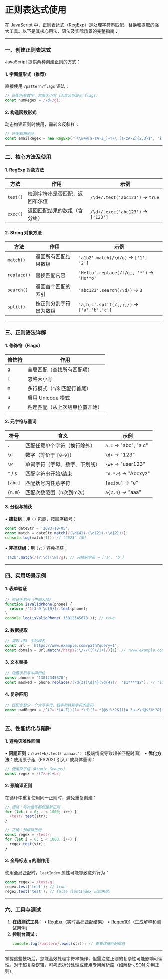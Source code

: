 # 正则表达式使用

在 JavaScript 中，正则表达式（RegExp）是处理字符串匹配、替换和提取的强大工具。以下是其核心用法、语法及实际场景的完整指南：

---

### 一、创建正则表达式
JavaScript 提供两种创建正则的方式：

#### 1. **字面量形式**（推荐）
直接使用 `/pattern/flags` 语法：
```javascript
// 匹配所有数字，忽略大小写（无意义但演示 flags）
const numRegex = /\d+/gi; 
```

#### 2. **构造函数形式**
动态构建正则时使用，需转义反斜杠：
```javascript
// 匹配邮箱地址
const emailRegex = new RegExp('^\\w+@[a-zA-Z_]+?\\.[a-zA-Z]{2,3}$', 'i');
```

---

### 二、核心方法及使用

#### 1. **RegExp 对象方法**
| 方法       | 作用                           | 示例                                  |
|------------|--------------------------------|---------------------------------------|
| `test()`   | 检测字符串是否匹配，返回布尔值 | `/\d+/.test('abc123')` → `true`      |
| `exec()`   | 返回匹配结果的数组（含分组）   | `/\d+/.exec('abc123')` → `['123']`   |

#### 2. **String 对象方法**
| 方法          | 作用                           | 示例                                      |
|---------------|--------------------------------|-------------------------------------------|
| `match()`     | 返回所有匹配结果数组           | `'a1b2'.match(/\d/g)` → `['1', '2']`     |
| `replace()`   | 替换匹配内容                   | `'Hello'.replace(/l/gi, '*')` → `'He**o'`|
| `search()`    | 返回首个匹配的索引             | `'abc123'.search(/\d/)` → `3`            |
| `split()`     | 按正则分割字符串为数组         | `'a,b;c'.split(/[,;]/)` → `['a','b','c']`|

---

### 三、正则语法详解

#### 1. **修饰符（Flags）**
| 修饰符 | 作用                          |
|--------|-------------------------------|
| `g`    | 全局匹配（查找所有匹配项）    |
| `i`    | 忽略大小写                    |
| `m`    | 多行模式（^/$ 匹配行首尾）   |
| `u`    | 启用 Unicode 模式             |
| `y`    | 粘连匹配（从上次结束位置开始）|

#### 2. **元字符与量词**
| 符号     | 含义                          | 示例                  |
|----------|-------------------------------|-----------------------|
| `.`      | 匹配任意单个字符（换行除外）  | `a.c` → "abc", "a c" |
| `\d`     | 数字（等价于 `[0-9]`）        | `\d+` → "123"        |
| `\w`     | 单词字符（字母、数字、下划线）| `\w+` → "user123"    |
| `^` / `$`| 匹配字符串开始/结束           | `^A.*z$` → "Abcxyz"  |
| `[abc]`  | 匹配括号内任意字符            | `[aeiou]` → "e"      |
| `{n,m}`  | 匹配次数范围（n次到m次）      | `a{2,4}` → "aaa"     |

#### 3. **分组与捕获**
• **捕获组**：用 `()` 包裹，按顺序编号：
  ```javascript
  const dateStr = '2023-10-05';
  const match = dateStr.match(/(\d{4})-(\d{2})-(\d{2})/);
  console.log(match[1]); // "2023"（年）
  ```
• **非捕获组**：用 `(?:)` 避免捕获：
  ```javascript
  '1a2b'.match(/(?:\d)(\w)/g); // 只捕获字母 → ['a', 'b']
  ```

---

### 四、实用场景示例

#### 1. **表单验证**
```javascript
// 验证手机号（中国大陆）
function isValidPhone(phone) {
  return /^1[3-9]\d{9}$/.test(phone);
}
console.log(isValidPhone('13812345678')); // true
```

#### 2. **数据提取**
```javascript
// 提取 URL 中的域名
const url = 'https://www.example.com/path?query=1';
const domain = url.match(/https?:\/\/([^\/]+)/)[1]; // "www.example.com"
```

#### 3. **文本替换**
```javascript
// 隐藏手机号中间四位
const phone = '13812345678';
const masked = phone.replace(/(\d{3})\d{4}(\d{4})/, '$1****$2'); // "138****5678"
```

#### 4. **复杂匹配**
```javascript
// 匹配含至少一个大写字母、数字和特殊字符的密码
const pwdRegex = /^(?=.*[A-Z])(?=.*\d)(?=.*[@$!%*?&])[A-Za-z\d@$!%*?&]{8,}$/;
```

---

### 五、性能优化与陷阱

#### 1. **避免灾难性回溯**
• **问题正则**：`/(a+)+b/.test('aaaaac')`（极端情况导致超长匹配时间）
• **优化方法**：使用原子组（ES2021 引入）或具体量词：
  ```javascript
  // 使用原子组（Atomic Groups）
  const regex = /(?>a+)+b/;
  ```

#### 2. **预编译正则**
在循环中重复使用同一正则时，避免重复创建：
```javascript
// 错误：每次循环都创建新正则
for (let i = 0; i < 1000; i++) {
  /test/.test(str);
}

// 正确：预编译正则
const regex = /test/;
for (let i = 0; i < 1000; i++) {
  regex.test(str);
}
```

#### 3. **全局标志 `g` 的副作用**
使用全局匹配时，`lastIndex` 属性可能导致意外行为：
```javascript
const regex = /test/g;
regex.test('test'); // true
regex.test('test'); // false（lastIndex 已到末尾）
```

---

### 六、工具与调试
1. **在线测试工具**：
   • [RegExr](https://regexr.com/)（实时高亮匹配结果）
   • [Regex101](https://regex101.com/)（生成解释和测试用例）
2. **控制台调试**：
   ```javascript
   console.log(/pattern/.exec(str)); // 查看详细匹配信息
   ```

---

掌握这些技巧后，您能高效处理字符串操作，但需注意正则的复杂性可能影响可读性。对于超复杂逻辑，可考虑拆分处理或使用专用解析库（如解析 JSON 勿用正则）。